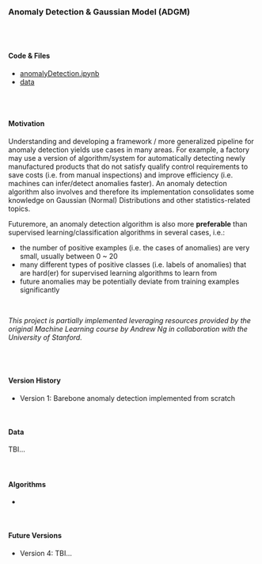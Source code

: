 ### Anomaly Detection & Gaussian Model (ADGM)
</br>
</br>

#### Code & Files
- [anomalyDetection.ipynb](https://colab.research.google.com/drive/1qQc0GQi--4kCBnAHYNxAM_j17VB7lpW_?usp=sharing)
- [data](https://drive.google.com/drive/folders/1DRRd9unonU7O5rAI9WpEEAHHGxJq2SNs?usp=sharing)
</br>
<br/>

#### Motivation
Understanding and developing a framework / more generalized pipeline for anomaly detection yields use cases in many areas. For example, a factory may use a version of algorithm/system for automatically detecting newly manufactured products that do not satisfy qualify control requirements to save costs (i.e. from manual inspections) and improve efficiency (i.e. machines can infer/detect anomalies faster). An anomaly detection algorithm also involves and therefore its implementation consolidates some knowledge on Gaussian (Normal) Distributions and other statistics-related topics.

Futuremore, an anomaly detection algorithm is also more **preferable** than supervised learning/classification algorithms in several cases, i.e.:
- the number of positive examples (i.e. the cases of anomalies) are very small, usually between 0 ~ 20
- many different types of positive classes (i.e. labels of anomalies) that are hard(er) for supervised learning algorithms to learn from
- future anomalies may be potentially deviate from training examples significantly
<br/>

_This project is partially implemented leveraging resources provided by the original Machine Learning course by Andrew Ng in collaboration with the University of Stanford._
</br>
</br>
<br/>
<br/>

#### Version History
- Version 1: Barebone anomaly detection implemented from scratch
</br>

#### Data
TBI...
</br>
</br>
<br/>

#### Algorithms
- 
</br>

#### Future Versions
- Version 4: TBI...

